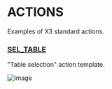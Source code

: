 # ACTIONS

Examples of X3 standard actions.

### [SEL_TABLE](SEL_TABLE.src)

"Table selection" action template.

![image](https://github.com/user-attachments/assets/53ce6725-eb16-423e-a740-27c19fde7900)
